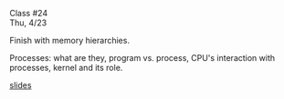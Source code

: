 <div class="lecture2">

<div class="column_date">
<p markdown="block">

Class #24 <br>
Thu, 4/23

</p>
</div>
<div class="column_materials">
<p markdown="block">

Finish with memory hierarchies.


Processes: what are they, program vs. process, CPU's interaction with processes, kernel and its role.

[slides](https://docs.google.com/presentation/d/1h7jwHuenCk9uCmY_Fornuy1_uuOId3rNSBP7lV5FAkY/present?token=AC4w5VgKClosBiAETr7kbhfZgiyyE-dvxg%3A1523387323535&includes_info_params=1#slide=id.g10f3b8246b_0_165)



</p>
</div>

<div class="column_assign">
<p markdown="block">


</p>
</div>

</div>
